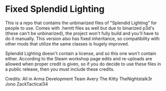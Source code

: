 # Fixed Splendid Lighting
This is a repo that contains the unbinarized files of "Splendid Lighting" for people to use. Comes with .hemtt files as well but due to binarized p3d's (these can't be unbinarized), the project won't fully build and you'll have to do it manually.
This version also has fixed inheritance, so compatibility with other mods that utilize the same classes is hugely improved.

Splendid Lighting doesn't contain a license, and so this one won't contain either. According to the Steam workshop page edits and re-uploads are allowed when proper credit is given, so if you do decide to use these files in a public release, then you must include these credits.

Credits:
All in Arma Development Team
Avery The Kitty
TheNightstalk3r
Jono
ZackTactical34
